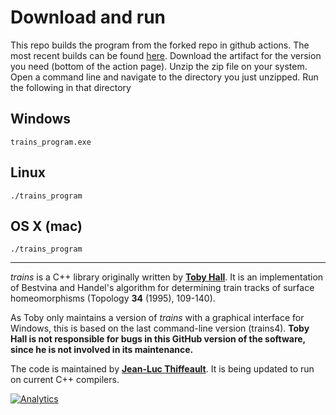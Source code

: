 # Download and run

This repo builds the program from the forked repo in github actions. The most recent builds can be found [here](https://github.com/Joecstarr/trains/actions). Download the artifact for the version you need (bottom of the action page). Unzip the zip file on your system. Open a command line and navigate to the directory you just unzipped. Run the following in that directory

## Windows

```trains_program.exe```

## Linux

```./trains_program```

## OS X (mac)

```./trains_program```


---

*trains* is a C++ library originally written by **[Toby Hall](http://www.liv.ac.uk/mathematical-sciences/staff/toby-hall/)**.   It is an implementation of Bestvina and Handel's algorithm for determining train tracks of surface homeomorphisms (Topology **34** (1995), 109-140).

As Toby only maintains a version of *trains* with a graphical interface for Windows, this is based on the last command-line version (trains4).  **Toby Hall is not responsible for bugs in this GitHub version of the software, since he is not involved in its maintenance.**

The code is maintained by **[Jean-Luc Thiffeault](http://www.math.wisc.edu/~jeanluc)**.  It is being updated to run on current C++ compilers.

[![Analytics](https://ga-beacon.appspot.com/UA-58116885-1/braidlab/readme)](https://github.com/igrigorik/ga-beacon)
